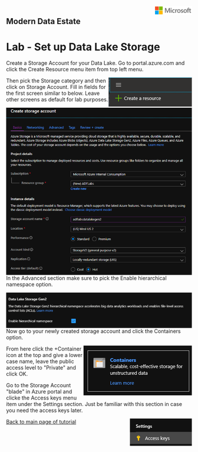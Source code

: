 <img style="float: right;" src="../../graphics/solutions-microsoft-logo-small.png">

## Modern Data Estate
# Lab - Set up Data Lake Storage

Create a Storage Account for your Data Lake.  Go to portal.azure.com and click the Create Resource menu item from top left menu.

<img style="float: right;" src="../../graphics/createresource.png">

Then pick the Storage category and then click on Storage Account.  Fill in fields for the first screen similar to below.
Leave other screens as default for lab purposes.

<img style="float: right;" src="../../graphics/datalakecreate1.png">


In the Advanced section make sure to pick the Enable hierarchical namespace option.

<img style="float: right;" src="../../graphics/MDL_Storage_Hierarchical.png">



Now go to your newly created storage account and click the Containers option.

<img style="float: right;" src="../../graphics/containers.png">

From here click the +Container icon at the top and give a lower case name, leave the public access level to "Private" and click OK.

Go to the Storage Account "blade" in Azure portal and clicke the Access keys menu item under the Settings section.
Just be familiar with this section in case you need the access keys later.

<img style="float: right;" src="../../graphics/storageaccesskeys.png">

[Back to main page of tutorial](https://github.com/krepko7/Modern-Data-Estate)